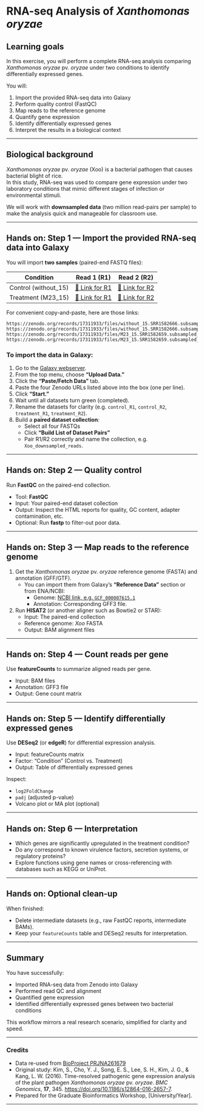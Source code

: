 # RNA-seq Analysis of *Xanthomonas oryzae*

## Learning goals
In this exercise, you will perform a complete RNA-seq analysis comparing *Xanthomonas oryzae* pv. *oryzae* under two conditions to identify differentially expressed genes.

You will:
1. Import the provided RNA-seq data into Galaxy  
2. Perform quality control (FastQC)  
3. Map reads to the reference genome  
4. Quantify gene expression  
5. Identify differentially expressed genes  
6. Interpret the results in a biological context  

---

## Biological background

*Xanthomonas oryzae* pv. *oryzae* (Xoo) is a bacterial pathogen that causes bacterial blight of rice.  
In this study, RNA-seq was used to compare gene expression under two laboratory conditions that mimic different stages of infection or environmental stimuli.

We will work with **downsampled data** (two million read-pairs per sample) to make the analysis quick and manageable for classroom use.

---

## Hands on: Step 1 — Import the provided RNA-seq data into Galaxy

You will import **two samples** (paired-end FASTQ files):

| Condition | Read 1 (R1) | Read 2 (R2) |
|------------|-------------|-------------|
| Control (without_15) | [🔗 Link for R1](https://zenodo.org/records/17311933/files/without_15.SRR1582666.subsampled_1.fq.gz) | [🔗 Link for R2](https://zenodo.org/records/17311933/files/without_15.SRR1582666.subsampled_2.fq.gz) |
| Treatment (M23_15) | [🔗 Link for R1](https://zenodo.org/records/17311933/files/M23_15.SRR1582659.subsampled_1.fq.gz) | [🔗 Link for R2](https://zenodo.org/records/17311933/files/M23_15.SRR1582659.subsampled_2.fq.gz) |

For convenient copy-and-paste, here are those links:

```
https://zenodo.org/records/17311933/files/without_15.SRR1582666.subsampled_1.fq.gz
https://zenodo.org/records/17311933/files/without_15.SRR1582666.subsampled_2.fq.gz
https://zenodo.org/records/17311933/files/M23_15.SRR1582659.subsampled_1.fq.gz
https://zenodo.org/records/17311933/files/M23_15.SRR1582659.subsampled_2.fq.gz
```


### To import the data in Galaxy:
1. Go to the [Galaxy webserver](https://usegalaxy.eu).  
2. From the top menu, choose **“Upload Data.”**
3. Click the **“Paste/Fetch Data”** tab.  
4. Paste the four Zenodo URLs listed above into the box (one per line).  
5. Click **“Start.”**
6. Wait until all datasets turn green (completed).  
7. Rename the datasets for clarity (e.g. `control_R1`, `control_R2`, `treatment_R1`, `treatment_R2`).
8. Build a **paired dataset collection**:
   - Select all four FASTQs  
   - Click **“Build List of Dataset Pairs”**  
   - Pair R1/R2 correctly and name the collection, e.g. `Xoo_downsampled_reads`.

---

## Hands on: Step 2 — Quality control
Run **FastQC** on the paired-end collection.

- Tool: **FastQC**  
- Input: Your paired-end dataset collection  
- Output: Inspect the HTML reports for quality, GC content, adapter contamination, etc.  
- Optional: Run **fastp** to filter-out poor data.

---

## Hands on: Step 3 — Map reads to the reference genome

1. Get the *Xanthomonas oryzae* pv. *oryzae* reference genome (FASTA) and annotation (GFF/GTF).  
   - You can import them from Galaxy’s **“Reference Data”** section or from ENA/NCBI:
     - Genome: [NCBI link, e.g. `GCF_000007615.1`](https://www.ncbi.nlm.nih.gov/datasets/genome/GCF_000007615.1/)
     - Annotation: Corresponding GFF3 file.
2. Run **HISAT2** (or another aligner such as Bowtie2 or STAR):
   - Input: The paired-end collection  
   - Reference genome: *Xoo* FASTA  
   - Output: BAM alignment files  

---

## Hands on: Step 4 — Count reads per gene

Use **featureCounts** to summarize aligned reads per gene.

- Input: BAM files  
- Annotation: GFF3 file  
- Output: Gene count matrix  

---

## Hands on: Step 5 — Identify differentially expressed genes

Use **DESeq2** (or **edgeR**) for differential expression analysis.

- Input: featureCounts matrix  
- Factor: “Condition” (Control vs. Treatment)  
- Output: Table of differentially expressed genes  

Inspect:
- `log2FoldChange`
- `padj` (adjusted p-value)
- Volcano plot or MA plot (optional)

---

## Hands on: Step 6 — Interpretation

- Which genes are significantly upregulated in the treatment condition?  
- Do any correspond to known virulence factors, secretion systems, or regulatory proteins?  
- Explore functions using gene names or cross-referencing with databases such as KEGG or UniProt.

---

## Hands on: Optional clean-up

When finished:
- Delete intermediate datasets (e.g., raw FastQC reports, intermediate BAMs).  
- Keep your `featureCounts` table and DESeq2 results for interpretation.  

---

## Summary

You have successfully:
- Imported RNA-seq data from Zenodo into Galaxy  
- Performed read QC and alignment  
- Quantified gene expression  
- Identified differentially expressed genes between two bacterial conditions  

This workflow mirrors a real research scenario, simplified for clarity and speed.

---

### Credits

- Data re-used from [BioProject PRJNA261679](https://www.ncbi.nlm.nih.gov/bioproject/PRJNA261679)
- Original study: Kim, S., Cho, Y. J., Song, E. S., Lee, S. H., Kim, J. G., & Kang, L. W. (2016). Time-resolved pathogenic gene expression analysis of the plant pathogen *Xanthomonas oryzae* pv. *oryzae*. *BMC Genomics*, **17**, 345. https://doi.org/10.1186/s12864-016-2657-7.
- Prepared for the Graduate Bioinformatics Workshop, [University/Year].

---

